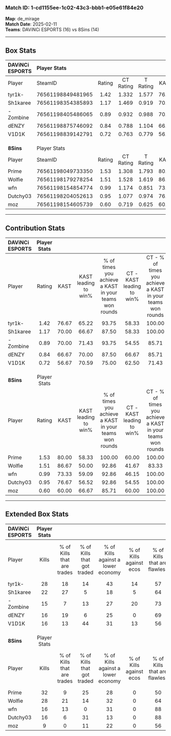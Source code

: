 ### Match ID: 1-cd1155ee-1c02-43c3-bbb1-e05e61f84e20  
**Map**: de_mirage  
**Match Date**: 2025-02-11  
**Teams**: DAViNCi ESPORTS (16) vs 8Sins (14)  

---  

## Box Stats  

| **DAViNCi ESPORTS** | Player Stats      |        |           |          |       |       |       |         |        |      |     |
| :- | :- | :-: | :-: | :-: | :-: | :-: | :-: | :-: | :-: | :-: | :-: |
| Player              | SteamID           | Rating | CT Rating | T Rating | KAST  |  ADR  | Kills | Assists | Deaths | K/D  | HS% |
| tyr1k-              | 76561198849481965 |  1.42  |   1.332   |  1.577   | 76.67 | 92.2  |  28   |    4    |   18   | 1.56 | 60  |
| Sh1karee            | 76561198354385893 |  1.17  |   1.469   |  0.919   | 70.00 | 77.6  |  22   |    4    |   17   | 1.29 | 27  |
| -Zombine            | 76561198405486065 |  0.89  |   0.932   |  0.988   | 70.00 | 63.4  |  15   |   11    |   20   | 0.75 | 26  |
| dENZY               | 76561198875746092 |  0.84  |   0.788   |  1.104   | 66.67 | 63.7  |  16   |    5    |   22   | 0.73 | 56  |
| V1D1K               | 76561198839142791 |  0.72  |   0.763   |  0.779   | 56.67 | 60.4  |  16   |    4    |   24   | 0.67 | 56  |
|                     |                   |        |           |          |       |       |       |         |        |      |     |
|                     |                   |        |           |          |       |       |       |         |        |      |     |
|                     |                   |        |           |          |       |       |       |         |        |      |     |
| **8Sins**           | Player Stats      |        |           |          |       |       |       |         |        |      |     |
| Player              | SteamID           | Rating | CT Rating | T Rating | KAST  |  ADR  | Kills | Assists | Deaths | K/D  | HS% |
| Prime               | 76561198049733350 |  1.53  |   1.308   |  1.793   | 80.00 | 104.9 |  32   |    6    |   22   | 1.45 | 50  |
| Wolfie              | 76561198179278254 |  1.51  |   1.528   |  1.619   | 86.67 | 95.7  |  28   |    7    |   18   | 1.56 | 53  |
| wfn                 | 76561198154854774 |  0.99  |   1.174   |  0.851   | 73.33 | 59.1  |  16   |    9    |   16   | 1.00 | 31  |
| Dutchy03            | 76561198204052613 |  0.95  |   1.077   |  0.974   | 76.67 | 64.9  |  16   |    6    |   20   | 0.80 | 50  |
| moz                 | 76561198154605739 |  0.60  |   0.719   |  0.625   | 60.00 | 56.2  |   9   |   10    |   21   | 0.43 | 44  |
---  

## Contribution Stats  

| **DAViNCi ESPORTS** | Player Stats |       |                      |                                                        |                           |                                                             |                          |                                                            |
| :- | :-: | :-: | :-: | :-: | :-: | :-: | :-: | :-: |
| Player              |    Rating    | KAST  | KAST leading to win% | % of times you achieve a KAST in your teams won rounds | CT - KAST leading to win% | CT - % of times you achieve a KAST in your teams won rounds | T - KAST leading to win% | T - % of times you achieve a KAST in your teams won rounds |
| tyr1k-              |     1.42     | 76.67 |        65.22         |                         93.75                          |           58.33           |                           100.00                            |          72.73           |                           88.89                            |
| Sh1karee            |     1.17     | 70.00 |        66.67         |                         87.50                          |           58.33           |                           100.00                            |          77.78           |                           77.78                            |
| -Zombine            |     0.89     | 70.00 |        71.43         |                         93.75                          |           54.55           |                            85.71                            |          90.00           |                           100.00                           |
| dENZY               |     0.84     | 66.67 |        70.00         |                         87.50                          |           66.67           |                            85.71                            |          72.73           |                           88.89                            |
| V1D1K               |     0.72     | 56.67 |        70.59         |                         75.00                          |           62.50           |                            71.43                            |          77.78           |                           77.78                            |
|                     |              |       |                      |                                                        |                           |                                                             |                          |                                                            |
|                     |              |       |                      |                                                        |                           |                                                             |                          |                                                            |
|                     |              |       |                      |                                                        |                           |                                                             |                          |                                                            |
| **8Sins**           | Player Stats |       |                      |                                                        |                           |                                                             |                          |                                                            |
| Player              |    Rating    | KAST  | KAST leading to win% | % of times you achieve a KAST in your teams won rounds | CT - KAST leading to win% | CT - % of times you achieve a KAST in your teams won rounds | T - KAST leading to win% | T - % of times you achieve a KAST in your teams won rounds |
| Prime               |     1.53     | 80.00 |        58.33         |                         100.00                         |           60.00           |                           100.00                            |          57.14           |                           100.00                           |
| Wolfie              |     1.51     | 86.67 |        50.00         |                         92.86                          |           41.67           |                            83.33                            |          57.14           |                           100.00                           |
| wfn                 |     0.99     | 73.33 |        59.09         |                         92.86                          |           46.15           |                           100.00                            |          77.78           |                           87.50                            |
| Dutchy03            |     0.95     | 76.67 |        56.52         |                         92.86                          |           54.55           |                           100.00                            |          58.33           |                           87.50                            |
| moz                 |     0.60     | 60.00 |        66.67         |                         85.71                          |           60.00           |                           100.00                            |          75.00           |                           75.00                            |
---  

## Extended Box Stats  

| **DAViNCi ESPORTS** | Player Stats |                            |                            |                                    |                         |                              |                                 |        |                             |                                     |                          |                               |                            |
| :- | :-: | :-: | :-: | :-: | :-: | :-: | :-: | :-: | :-: | :-: | :-: | :-: | :-: |
| Player              |    Kills     | % of Kills that are trades | % of Kills that got traded | % of Kills against a lower economy | % of Kills against ecos | % of Kills that are flawless | % of Kills that are close duels | Deaths | % of Deaths that get traded | % of Deaths against a lower economy | % of Deaths against ecos | % of Deaths that are flawless | % of Deaths that are close |
| tyr1k-              |      28      |             18             |             14             |                 43                 |           14            |              57              |                4                |   18   |             17              |                 22                  |            6             |              67               |             11             |
| Sh1karee            |      22      |             27             |             5              |                 18                 |            5            |              64              |                5                |   17   |              6              |                 12                  |            0             |              76               |             12             |
| -Zombine            |      15      |             7              |             13             |                 27                 |           20            |              73              |                0                |   20   |             20              |                 25                  |            0             |              45               |             15             |
| dENZY               |      16      |             19             |             6              |                 25                 |            0            |              69              |                6                |   22   |             32              |                 27                  |            5             |              73               |             14             |
| V1D1K               |      16      |             13             |             44             |                 31                 |           13            |              56              |               19                |   24   |             13              |                 17                  |            0             |              79               |             4              |
|                     |              |                            |                            |                                    |                         |                              |                                 |        |                             |                                     |                          |                               |                            |
|                     |              |                            |                            |                                    |                         |                              |                                 |        |                             |                                     |                          |                               |                            |
|                     |              |                            |                            |                                    |                         |                              |                                 |        |                             |                                     |                          |                               |                            |
| **8Sins**           | Player Stats |                            |                            |                                    |                         |                              |                                 |        |                             |                                     |                          |                               |                            |
| Player              |    Kills     | % of Kills that are trades | % of Kills that got traded | % of Kills against a lower economy | % of Kills against ecos | % of Kills that are flawless | % of Kills that are close duels | Deaths | % of Deaths that get traded | % of Deaths against a lower economy | % of Deaths against ecos | % of Deaths that are flawless | % of Deaths that are close |
| Prime               |      32      |             9              |             25             |                 28                 |            0            |              50              |               19                |   22   |              9              |                 18                  |            0             |              73               |             5              |
| Wolfie              |      28      |             21             |             14             |                 32                 |            0            |              64              |               11                |   18   |             17              |                 11                  |            0             |              50               |             11             |
| wfn                 |      16      |             13             |             0              |                 31                 |            0            |              88              |                0                |   16   |              6              |                 13                  |            0             |              75               |             6              |
| Dutchy03            |      16      |             6              |             31             |                 13                 |            0            |              88              |                6                |   20   |             25              |                 20                  |            0             |              65               |             0              |
| moz                 |      9       |             0              |             11             |                 22                 |            0            |              56              |               11                |   21   |             19              |                 19                  |            0             |              62               |             10             |

